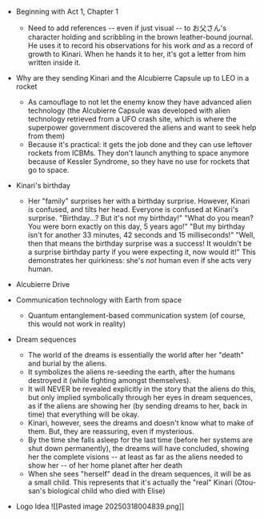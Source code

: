 * Beginning with Act 1, Chapter 1
	*  Need to add references -- even if just visual -- to お父さん's character holding and scribbling in the brown leather-bound journal. He uses it to record his observations for his work *and* as a record of growth to Kinari. When he hands it to her, it's got a letter from him written inside it.

* Why are they sending Kinari and the Alcubierre Capsule up to LEO in a rocket
	* As camouflage to not let the enemy know they have advanced alien technology (the Alcubierre Capsule was developed with alien technology retrieved from a UFO crash site, which is where the superpower government discovered the aliens and want to seek help from them)
	* Because it's practical: it gets the job done and they can use leftover rockets from ICBMs. They don't launch anything to space anymore because of Kessler Syndrome, so they have no use for rockets that go to space.

* Kinari's birthday
	* Her "family" surprises her with a birthday surprise. However, Kinari is confused, and tilts her head. Everyone is confused at Kinari's surprise. "Birthday...? But it's not my birthday!" "What do you mean? You were born exactly on this day, 5 years ago!" "But my birthday isn't for another 33 minutes, 42 seconds and 15 milliseconds!" "Well, then that means the birthday surprise was a success! It wouldn't be a surprise birthday party if you were expecting it, now would it!" This demonstrates her quirkiness: she's *not* human even if she acts very human.

* Alcubierre Drive

* Communication technology with Earth from space
	* Quantum entanglement-based communication system (of course, this would not work in reality)

* Dream sequences
	* The world of the dreams is essentially the world after her "death" and burial by the aliens.
	* It symbolizes the aliens re-seeding the earth, after the humans destroyed it (while fighting amongst themselves).
	* It will NEVER be revealed explicitly in the story that the aliens do this, but only implied symbolically through her eyes in dream sequences, as if the aliens are showing her (by sending dreams to her, back in time) that everything will be okay. 
	* Kinari, however, sees the dreams and doesn't know what to make of them. But, they are reassuring, even if mysterious. 
	* By the time she falls asleep for the last time (before her systems are shut down permanently), the dreams will have concluded, showing her the complete visions -- at least as far as the aliens needed to show her -- of her home planet after her death
	* When she sees "herself" dead in the dream sequences, it will be as a small child. This represents that it's actually the "real" Kinari (Otou-san's biological child who died with Elise)

* Logo Idea
	![[Pasted image 20250318004839.png]]